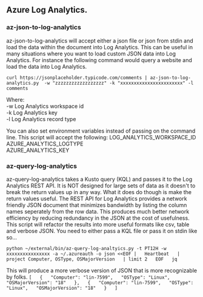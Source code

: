 ## Azure Log Analytics.

### az-json-to-log-analytics
az-json-to-log-analytics will accept either a json file or json from stdin and load the data within the document into Log Analytics.  This can be useful in many situations where you want to load custom JSON data into Log Analytics.  For instance the following command would query a website and load the data into Log Analytics.

`curl https://jsonplaceholder.typicode.com/comments | az-json-to-log-analytics.py  -w "zzzzzzzzzzzzzzzzzz" -k "xxxxxxxxxxxxxxxxxxxxxxx" -l comments `

Where:  
  -w Log Analytics workspace id  
  -k Log Analytics key  
  -l Log Analytics record type  
  
  
You can also set environment variables instead of passing on the command line.  This script will accept the following:
  LOG_ANALYTICS_WORKSPACE_ID  
  AZURE_ANALYTICS_LOGTYPE  
  AZURE_ANALYTICS_KEY  

### az-query-log-analytics
az-query-log-analytics takes a Kusto query (KQL) and passes it to the Log Analytics REST API.  It is NOT designed for large sets of data as it doesn't to break the return values up in any way.  What it does do though is make the return values useful.  The REST API for Log Analytics provides a network friendly JSON document that minimizes bandwidth by listing the column names seperately from the row data.  This produces much better network efficiency by reducing redundancy in the JSON at the cost of usefulness. This script will refactor the results into more useful formats like csv, table and verbose JSON.  You need to either pass a KQL file or pass it on stdin like so...

`python ~/external/bin/az-query-log-analtyics.py -t PT12H -w xxxxxxxxxxxxxxxx -a ~/.azureauth -o json <<EOF |  
Heartbeat  
| project Computer, OSType, OSMajorVersion  
| limit 2  
EOF  
jq `  

This will produce a more verbose version of JSON that is more recognizable by folks.
`[  
  {  
    "Computer": "lin-7599",  
    "OSType": "Linux",  
    "OSMajorVersion": "18"  
  },  
  {  
    "Computer": "lin-7599",  
    "OSType": "Linux",  
    "OSMajorVersion": "18"  
  }  
]`  
